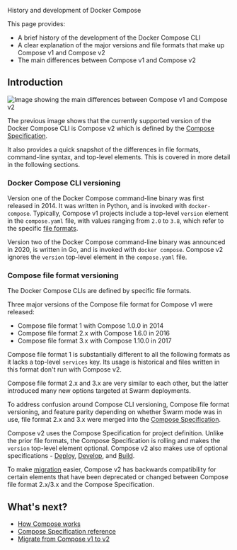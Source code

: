 History and development of Docker Compose


This page provides:
 - A brief history of the development of the Docker Compose CLI
 - A clear explanation of the major versions and file formats that make up Compose v1 and Compose v2
 - The main differences between Compose v1 and Compose v2 

## Introduction

![Image showing the main differences between Compose v1 and Compose v2](../images/v1-versus-v2.png)

The previous image shows that the currently supported version of the Docker Compose CLI is Compose v2 which is defined by the [Compose Specification](/reference/compose-file/_index.md).

It also provides a quick snapshot of the differences in file formats, command-line syntax, and top-level elements. This is covered in more detail in the following sections.

### Docker Compose CLI versioning

Version one of the Docker Compose command-line binary was first released in 2014. It was written in Python, and is invoked with `docker-compose`.
Typically, Compose v1 projects include a top-level `version` element in the `compose.yaml` file, with values ranging from `2.0` to `3.8`, which refer to the specific [file formats](#compose-file-format-versioning).

Version two of the Docker Compose command-line binary was announced in 2020, is written in Go, and is invoked with `docker compose`.
Compose v2 ignores the `version` top-level element in the `compose.yaml` file.

### Compose file format versioning

The Docker Compose CLIs are defined by specific file formats. 

Three major versions of the Compose file format for Compose v1 were released:
- Compose file format 1 with Compose 1.0.0 in 2014
- Compose file format 2.x with Compose 1.6.0 in 2016
- Compose file format 3.x with Compose 1.10.0 in 2017

Compose file format 1 is substantially different to all the following formats as it lacks a top-level `services` key.
Its usage is historical and files written in this format don't run with Compose v2.

Compose file format 2.x and 3.x are very similar to each other, but the latter introduced many new options targeted at Swarm deployments.

To address confusion around Compose CLI versioning, Compose file format versioning, and feature parity depending on whether Swarm mode was in use, file format 2.x and 3.x were merged into the [Compose Specification](/reference/compose-file/_index.md). 

Compose v2 uses the Compose Specification for project definition. Unlike the prior file formats, the Compose Specification is rolling and makes the `version` top-level element optional. Compose v2 also makes use of optional specifications - [Deploy](/reference/compose-file/deploy.md), [Develop](/reference/compose-file/develop.md), and [Build](/reference/compose-file/build.md).

To make [migration](/manuals/compose/releases/migrate.md) easier, Compose v2 has backwards compatibility for certain elements that have been deprecated or changed between Compose file format 2.x/3.x and the Compose Specification.

## What's next?

- [How Compose works](compose-application-model.md)
- [Compose Specification reference](/reference/compose-file/_index.md)
- [Migrate from Compose v1 to v2](/manuals/compose/releases/migrate.md)
